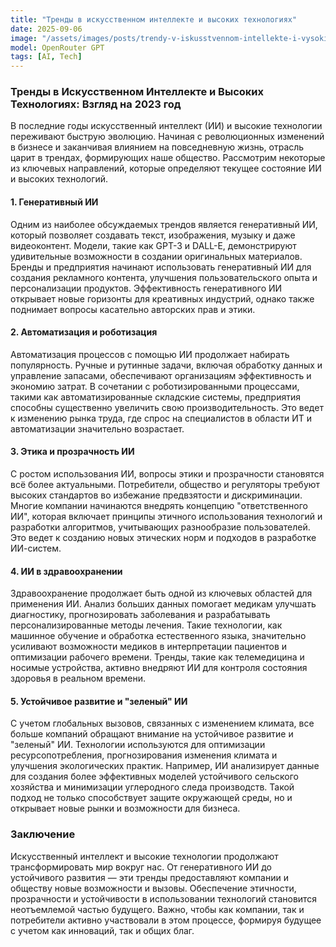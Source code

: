 ```yaml
---
title: "Тренды в искусственном интеллекте и высоких технологиях"
date: 2025-09-06
image: "/assets/images/posts/trendy-v-iskusstvennom-intellekte-i-vysokikh-tekhnologiiakh.png"
model: OpenRouter GPT
tags: [AI, Tech]
---
```


### Тренды в Искусственном Интеллекте и Высоких Технологиях: Взгляд на 2023 год

В последние годы искусственный интеллект (ИИ) и высокие технологии переживают быструю эволюцию. Начиная с революционных изменений в бизнесе и заканчивая влиянием на повседневную жизнь, отрасль царит в трендах, формирующих наше общество. Рассмотрим некоторые из ключевых направлений, которые определяют текущее состояние ИИ и высоких технологий.

#### 1. Генеративный ИИ

Одним из наиболее обсуждаемых трендов является генеративный ИИ, который позволяет создавать текст, изображения, музыку и даже видеоконтент. Модели, такие как GPT-3 и DALL-E, демонстрируют удивительные возможности в создании оригинальных материалов. Бренды и предприятия начинают использовать генеративный ИИ для создания рекламного контента, улучшения пользовательского опыта и персонализации продуктов. Эффективность генеративного ИИ открывает новые горизонты для креативных индустрий, однако также поднимает вопросы касательно авторских прав и этики.

#### 2. Автоматизация и роботизация

Автоматизация процессов с помощью ИИ продолжает набирать популярность. Ручные и рутинные задачи, включая обработку данных и управление запасами, обеспечивают организациям эффективность и экономию затрат. В сочетании с роботизированными процессами, такими как автоматизированные складские системы, предприятия способны существенно увеличить свою производительность. Это ведет к изменению рынка труда, где спрос на специалистов в области ИТ и автоматизации значительно возрастает.

#### 3. Этика и прозрачность ИИ

С ростом использования ИИ, вопросы этики и прозрачности становятся всё более актуальными. Потребители, общество и регуляторы требуют высоких стандартов во избежание предвзятости и дискриминации. Многие компании начинаются внедрять концепцию "ответственного ИИ", которая включает принципы этичного использования технологий и разработки алгоритмов, учитывающих разнообразие пользователей. Это ведет к созданию новых этических норм и подходов в разработке ИИ-систем.

#### 4. ИИ в здравоохранении

Здравоохранение продолжает быть одной из ключевых областей для применения ИИ. Анализ больших данных помогает медикам улучшать диагностику, прогнозировать заболевания и разрабатывать персонализированные методы лечения. Такие технологии, как машинное обучение и обработка естественного языка, значительно усиливают возможности медиков в интерпретации пациентов и оптимизации рабочего времени. Тренды, такие как телемедицина и носимые устройства, активно внедряют ИИ для контроля состояния здоровья в реальном времени.

#### 5. Устойчивое развитие и "зеленый" ИИ

С учетом глобальных вызовов, связанных с изменением климата, все больше компаний обращают внимание на устойчивое развитие и "зеленый" ИИ. Технологии используются для оптимизации ресурсопотребления, прогнозирования изменения климата и улучшения экологических практик. Например, ИИ анализирует данные для создания более эффективных моделей устойчивого сельского хозяйства и минимизации углеродного следа производств. Такой подход не только способствует защите окружающей среды, но и открывает новые рынки и возможности для бизнеса.

### Заключение

Искусственный интеллект и высокие технологии продолжают трансформировать мир вокруг нас. От генеративного ИИ до устойчивого развития — эти тренды предоставляют компании и обществу новые возможности и вызовы. Обеспечение этичности, прозрачности и устойчивости в использовании технологий становится неотъемлемой частью будущего. Важно, чтобы как компании, так и потребители активно участвовали в этом процессе, формируя будущее с учетом как инноваций, так и общих благ.